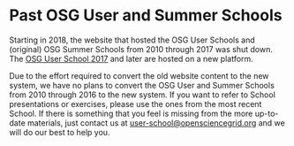 # Past OSG User and Summer Schools

Starting in 2018, the website that hosted the OSG User Schools and (original) OSG Summer Schools from 2010 through 2017
was shut down.  The [OSG User School 2017](https://osg-htc.org/user-school-2017) and later are hosted on a
new platform.

Due to the effort required to convert the old website content to the new system, we have no plans to convert the OSG
User and Summer Schools from 2010 through 2016 to the new system.  If you want to refer to School presentations or
exercises, please use the ones from the most recent School.  If there is something that you feel is missing from the
more up-to-date materials, just contact us at user-school@opensciencegrid.org and we will do our best to help you.
